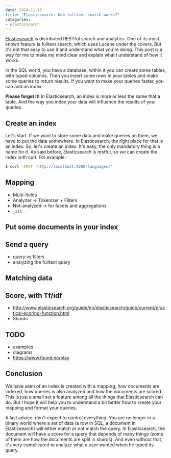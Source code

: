 ```yaml
---
date: 2014-11-15
title: "Elasticsearch: how fulltext search works?"
categories:
- elasticsearch
---
```


[Elasticsearch](http://www.elasticsearch.org/) is distributed RESTful search
and analytics. One of its most known feature is fulltext search, which uses
Lucene under the covers. But it's not that easy to use it and understand what
you're doing. This post is a way for me to make my mind clear and explain
what I understand of how it works.

In the SQL world, you have a database, within it you can create some tables,
with typed columns. Then you insert some rows in your tables and make some
queries to return results. If you want to make your queries faster, you can
add an index.

**Please forget it!** In Elasticsearch, an index is more or less the same that
a table. And the way you index your data will influence the results of your
queries.


## Create an index

Let's start. If we want to store some data and make queries on them, we have
to put the data somewhere. In Elasticsearch, the right place for that is an
index. So, let's create an index. It's easy, the only mandatory thing is a
name for it. As said before, Elasticsearch is restful, so we can create the
index with curl. For example:

```sh
$ curl -XPUT 'http://localhost:9200/languages/'
```


## Mapping

* Multi-fields
* Analyzer -> Tokenizer + Filters
* Not-analyzed -> for facets and aggregations
* `_all`


## Put some documents in your index


## Send a query

* query vs filters
* analyzing the fulltext query


## Matching data


## Score, with Tf/idf

* http://www.elasticsearch.org/guide/en/elasticsearch/guide/current/practical-scoring-function.html
* Shards


## TODO

* examples
* diagrams
* https://www.found.no/play


## Conclusion

We have seen of an index is created with a mapping, how documents are indexed,
how queries is also analyzed and how the documents are scored. This is just a
small set a feature among all the things that Elasticsearch can do. But I hope
it will help you to understand a bit better how to create your mapping and
format your queries.

A last advice: don't expect to control everything. You are no longer in a
binary world where a set of data (a row in SQL, a document in Elasticsearch)
will either match or not match the query. In Elasticsearch, the document will
have a score for a query that depends of many things (some of them are how the
documents are split in shards). And even without that, it's very complicated
to analyze what a user wanted when he typed its query.

